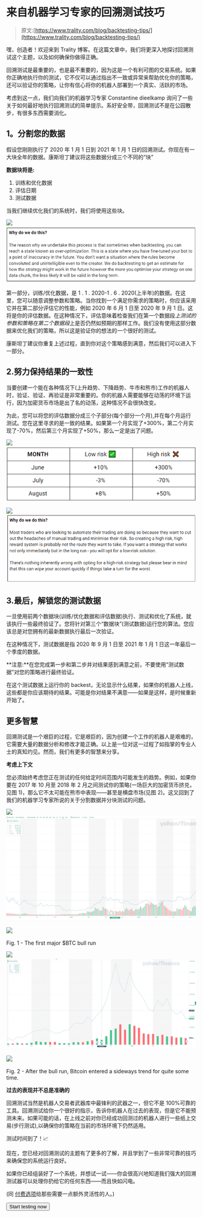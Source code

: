# 来自机器学习专家的回溯测试技巧

> 原文:[https://www.trality.com/blog/backtesting-tips/](https://www.trality.com/blog/backtesting-tips/)

嘿，创造者！欢迎来到 Trality 博客。在这篇文章中，我们将更深入地探讨回溯测试这个主题，以及如何确保你做得正确。

回溯测试是最重要的，也是最不重要的，因为这是一个有利可图的交易系统。如果你正确地执行你的测试，它不仅可以通过指出不一致或异常来帮助优化你的策略，还可以验证你的策略，让你有信心将你的机器人部署到一个真实、活跃的市场。

考虑到这一点，我们向我们的机器学习专家 Constantine dieelkamp 询问了一些关于如何最好地执行回溯测试的简单提示。系好安全带，回溯测试不是在公园散步，有很多东西需要消化。

## **1。分割您的数据**

假设您刚刚执行了 2020 年 1 月 1 日到 2021 年 1 月 1 日的回溯测试。你现在有一大块全年的数据。康斯坦丁建议将这些数据分成三个不同的“块”

**数据块将是:**

1.  训练和优化数据
2.  评估日期
3.  测试数据

当我们继续优化我们的系统时，我们将使用这些块。

![](img/81c70bd7bdf1db34b8223bf586f09a4e.png)![](img/d2c31d11a4e3bcacfb304469024aeaed.png)





第一部分，训练/优化数据，是 1 . 1 . 2020-1 . 6 . 2020(上半年)的数据。在这里，您可以随意调整参数和策略。当你找到一个满足你需求的策略时，你应该采用它并在第二部分评估它的性能，例如 2020 年 6 月 1 日至 2020 年 9 月 1 日。这将是你的评估数据。在这种情况下，评估意味着检查我们在第一个数据段*上测试的参数和策略在第二个数据段*上是否仍然如预期的那样工作。我们没有使用这部分数据来优化我们的策略，所以这是验证你的想法的一个很好的测试。

康斯坦丁建议你重复上述过程，直到你对这个策略感到满意，然后我们可以进入下一部分。

## 2.努力保持结果的一致性

当要创建一个能在各种情况下(上升趋势、下降趋势、牛市和熊市)工作的机器人时，验证、验证、再验证是非常重要的。你的机器人需要能够在动荡的环境下运行，因为加密货币市场是出了名的动荡，这种情况不会很快改变。

为此，您可以将您的评估数据分成三个子部分(每个部分一个月),并在每个月运行测试。您在这里寻求的是一致的结果。如果第一个月实现了+300%，第二个月实现了-70%，然后第三个月实现了+50%，那么一定是出了问题。

![](img/fb5353fa964098eea5f1be8f19bffe6f.png)![](img/ce9187dd9641596c65e04ae61bbfc7b5.png)





![](img/71165902f2e4fffc6a3b9a26a44ffb0d.png)![](img/ecdf76d46d7cab1c3a3772753f86d95c.png)





## 3.最后，解锁您的测试数据

一旦使用前两个数据块(训练/优化数据和评估数据)执行、测试和优化了系统，就该执行一些最终验证了。您将针对第三个“数据块”(测试数据)运行您的算法。您应该总是对您拥有的最新数据执行最后一次验证。

在这种情况下，测试数据是指 2020 年 9 月 1 日至 2021 年 1 月 1 日这一年最后一个季度的数据。

**注意:**在您完成第一步和第二步并对结果感到满意之前，不要使用“测试数据”对您的策略进行最终验证。

在这个测试数据上运行你的 backest，无论显示什么结果，如果你的机器人上线，这些都是你应该期待的结果。可能是你对结果不满意——如果是这样，是时候重新开始了。

## **更多智慧**

回溯测试是一个艰巨的过程，它是艰巨的，因为创建一个工作的机器人是艰难的，它需要大量的数据分析和修改才能正确。以上是一位对这一过程了如指掌的专业人士的真知灼见。然而，我们有更多的智慧来分享。

**考虑上下文**

您必须始终考虑您正在测试的任何给定时间范围内可能发生的趋势。例如，如果你要在 2017 年 10 月至 2018 年 2 月之间测试你的策略(一场巨大的加密货币挤兑，见图 1)，那么它不太可能在熊市中表现——甚至是横盘市场(见图 2)。这又回到了我们的机器学习专家所说的关于分割数据并分块测试的问题。

![](img/365c0ff5d855980bba284b5824c81cbe.png)![](img/e3108eb35bf21edc3ef695a1c5970262.png)





![](img/b3a04786f1e899031c6fada300457464.png)

Fig. 1 - The first major $BTC bull run



![](img/71442c81fdfa5644a400ff6d62d1da4e.png)![](img/840c144830562c068225cadfae5a3d93.png)





![](img/00a589c6124900aa8780debc72fd7ff7.png)

Fig. 2 - After the bull run, Bitcoin entered a sideways trend for quite some time.



**过去的表现并不总是准确的**

回溯测试当然是机器人交易者武器库中最锋利的武器之一，但它不是 100%可靠的工具。回溯测试给你一个很好的指示，告诉你机器人在过去的表现，但是它不能预测未来。如果可能的话，在上线之前对你已经成功回测过的机器人进行一些纸上交易(步行测试),以确保你的策略在当前的市场环境下仍然适用。

测试时间到了！📈

现在，您已经对回溯测试的主题有了更多的了解，并且学到了一些非常可靠的技巧来确保您的系统运行良好。

如果你已经组装好了一个系统，并想试一试——你会很高兴地知道我们强大的回溯测试器可以处理你扔给它的任何东西——而且快如闪电。

(同 [付费选项](https://www.trality.com/pricing)给那些需要一点额外灵活性的人。)

<button type="button" class="chakra-button css-1hnfsz">Start testing now</button>
